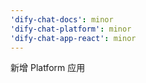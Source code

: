```yaml
---
'dify-chat-docs': minor
'dify-chat-platform': minor
'dify-chat-app-react': minor
---
```


新增 Platform 应用

